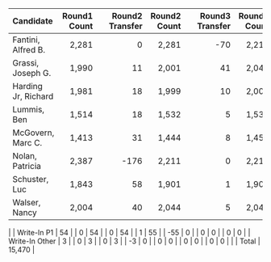 |           Candidate | Round1 Count |   | Round2 Transfer | Round2 Count |   | Round3 Transfer | Round3 Count |   | Round4 Transfer | Round4 Count |   | Round5 Transfer | Round5 Count |   | Round6 Transfer | Round6 Count |   | Round7 Transfer | Round7 Count |
|:--------------------|-------------:|--:|----------------:|-------------:|--:|----------------:|-------------:|--:|----------------:|-------------:|--:|----------------:|-------------:|--:|----------------:|-------------:|--:|----------------:|-------------:|
|  Fantini, Alfred B. |        2,281 |   |               0 |        2,281 |   |             -70 |        2,211 |   |               0 |        2,211 |   |               0 |        2,211 |   |               0 |        2,211 |   |               0 |        2,211 |
|   Grassi, Joseph G. |        1,990 |   |              11 |        2,001 |   |              41 |        2,042 |   |               1 |        2,043 |   |               0 |        2,043 |   |             142 |        2,185 |   |              26 |        2,211 |
| Harding Jr, Richard |        1,981 |   |              18 |        1,999 |   |              10 |        2,009 |   |               0 |        2,009 |   |               6 |        2,015 |   |             196 |        2,211 |   |               0 |        2,211 |
|         Lummis, Ben |        1,514 |   |              18 |        1,532 |   |               5 |        1,537 |   |               0 |        1,537 |   |               0 |        1,537 |   |             334 |        1,871 |   |          -1,871 |            0 |
|   McGovern, Marc C. |        1,413 |   |              31 |        1,444 |   |               8 |        1,452 |   |               0 |        1,452 |   |               2 |        1,454 |   |          -1,454 |            0 |   |               0 |            0 |
|     Nolan, Patricia |        2,387 |   |            -176 |        2,211 |   |               0 |        2,211 |   |               0 |        2,211 |   |               0 |        2,211 |   |               0 |        2,211 |   |               0 |        2,211 |
|       Schuster, Luc |        1,843 |   |              58 |        1,901 |   |               1 |        1,902 |   |               0 |        1,902 |   |               1 |        1,903 |   |             287 |        2,190 |   |              21 |        2,211 |
|       Walser, Nancy |        2,004 |   |              40 |        2,044 |   |               5 |        2,049 |   |               0 |        2,049 |   |               6 |        2,055 |   |             156 |        2,211 |   |               0 |        2,211 |
|
|         Write-In P1 |           54 |   |               0 |           54 |   |               0 |           54 |   |               1 |           55 |   |             -55 |            0 |   |               0 |            0 |   |               0 |            0 |
|      Write-In Other |            3 |   |               0 |            3 |   |               0 |            3 |   |              -3 |            0 |   |               0 |            0 |   |               0 |            0 |   |               0 |            0 |
|
|               Total |       15,470 |
